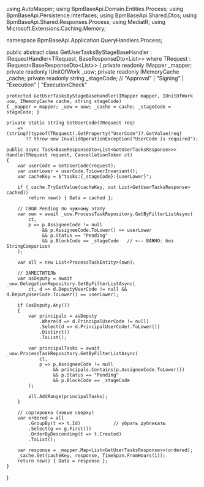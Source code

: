 using AutoMapper;
using BpmBaseApi.Domain.Entities.Process;
using BpmBaseApi.Persistence.Interfaces;
using BpmBaseApi.Shared.Dtos;
using BpmBaseApi.Shared.Responses.Process;
using MediatR;
using Microsoft.Extensions.Caching.Memory;

namespace BpmBaseApi.Application.QueryHandlers.Process;

public abstract class GetUserTasksByStageBaseHandler<TRequest>
    : IRequestHandler<TRequest, BaseResponseDto<List<GetUserTasksResponse>>>
    where TRequest : IRequest<BaseResponseDto<List<GetUserTasksResponse>>>
{
    private readonly IMapper _mapper;
    private readonly IUnitOfWork _uow;
    private readonly IMemoryCache _cache;
    private readonly string _stageCode; // "Approval" | "Signing" | "Execution" | "ExecutionCheck"

    protected GetUserTasksByStageBaseHandler(IMapper mapper, IUnitOfWork uow, IMemoryCache cache, string stageCode)
    { _mapper = mapper; _uow = uow; _cache = cache; _stageCode = stageCode; }

    private static string GetUserCode(TRequest req)
        => (string?)typeof(TRequest).GetProperty("UserCode")?.GetValue(req)
           ?? throw new InvalidOperationException("UserCode is required");

    public async Task<BaseResponseDto<List<GetUserTasksResponse>>> Handle(TRequest request, CancellationToken ct)
    {
        var userCode = GetUserCode(request);
        var userLower = userCode.ToLowerInvariant();
        var cacheKey = $"tasks:{_stageCode}:{userLower}";

        if (_cache.TryGetValue(cacheKey, out List<GetUserTasksResponse> cached))
            return new() { Data = cached };

        // СВОИ Pending по нужному этапу
        var own = await _uow.ProcessTaskRepository.GetByFilterListAsync(
            ct,
            p => p.AssigneeCode != null
                 && p.AssigneeCode.ToLower() == userLower
                 && p.Status == "Pending"
                 && p.BlockCode == _stageCode   // <-- ВАЖНО: без StringComparison
        );

        var all = new List<ProcessTaskEntity>(own);

        // ЗАМЕСТИТЕЛЬ
        var asDeputy = await _uow.DelegationRepository.GetByFilterListAsync(
            ct, d => d.DeputyUserCode != null && d.DeputyUserCode.ToLower() == userLower);

        if (asDeputy.Any())
        {
            var principals = asDeputy
                .Where(d => d.PrincipalUserCode != null)
                .Select(d => d.PrincipalUserCode!.ToLower())
                .Distinct()
                .ToList();

            var principalTasks = await _uow.ProcessTaskRepository.GetByFilterListAsync(
                ct,
                p => p.AssigneeCode != null
                     && principals.Contains(p.AssigneeCode.ToLower())
                     && p.Status == "Pending"
                     && p.BlockCode == _stageCode
            );

            all.AddRange(principalTasks);
        }

        // сортировка (новые сверху)
        var ordered = all
            .GroupBy(t => t.Id)            // убрать дубликаты
            .Select(g => g.First())
            .OrderByDescending(t => t.Created)
            .ToList();

        var response = _mapper.Map<List<GetUserTasksResponse>>(ordered);
        _cache.Set(cacheKey, response, TimeSpan.FromHours(1));
        return new() { Data = response };
    }
}
